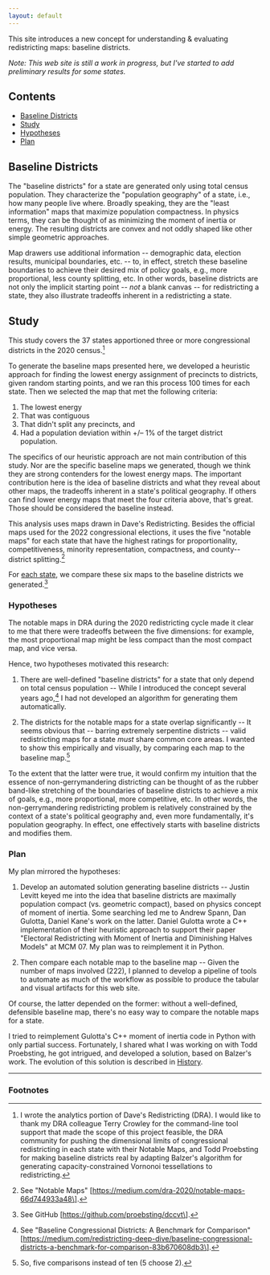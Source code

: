 ```yaml
---
layout: default
---
```


This site introduces a new concept for understanding & evaluating redistricting maps: baseline districts.

*Note: This web site is still a work in progress, but I've started to add preliminary results for some states.*

## Contents

- [Baseline Districts](#baseline-districts)
- [Study](#study)
- [Hypotheses](#hypotheses)
- [Plan](#plan)

## Baseline Districts

The "baseline districts" for a state are generated only using total census population. 
They characterize the "population geography" of a state, i.e., how many people live where.
Broadly speaking, they are the "least information" maps that maximize population compactness.
In physics terms, they can be thought of as minimizing the moment of inertia or energy.
The resulting districts are convex and not oddly shaped like other simple geometric approaches.

Map drawers use additional information -- demographic data, election results, municipal boundaries, etc. -- to, in effect,
stretch these baseline boundaries to achieve their desired mix of policy goals, e.g., more proportional, less county splitting, etc.
In other words, baseline districts are not only the implicit starting point -- *not* a blank canvas -- for redistricting a state,
they also illustrate tradeoffs inherent in a redistricting a state.

## Study

This study covers the 37 states apportioned three or more congressional districts in the 2020 census.[^1]

To generate the baseline maps presented here, we developed a heuristic approach for finding the lowest energy assignment of precincts to districts, given random starting points, and we ran this process 100 times for each state.
Then we selected the map that met the following criteria:

1. The lowest energy
2. That was contiguous
3. That didn't split any precincts, and
4. Had a population deviation within +/– 1% of the target district population.

The specifics of our heuristic approach are not main contribution of this study.
Nor are the specific baseline maps we generated, though we think they are strong contenders for the lowest energy maps.
The important contribution here is the idea of baseline districts and what they reveal about other maps, the tradeoffs inherent in a state\'s political geography.
If others can find lower energy maps that meet the four criteria above, that's great. Those should be considered the baseline instead.

This analysis uses maps drawn in Dave's Redistricting. Besides the
official maps used for the 2022 congressional elections, it uses the
five "notable maps" for each state that have the highest ratings for
proportionality, competitiveness, minority representation, compactness,
and county--district splitting.[^2] 

For [each state](./_pages/states.markdown), we compare these six maps to the baseline districts we generated.[^3]

### Hypotheses

The notable maps in DRA during the 2020 redistricting
cycle made it clear to me that there were tradeoffs between the five dimensions:
for example, the most proportional map might be less compact than the
most compact map, and vice versa.

Hence, two hypotheses motivated this research:

1.  There are well-defined "baseline districts" for a state that only
    depend on total census population -- While I introduced the concept
    several years ago,[^4] I had not developed an algorithm for
    generating them automatically.

2.  The districts for the notable maps for a state overlap significantly
    -- It seems obvious that -- barring extremely serpentine districts
    -- valid redistricting maps for a state *must* share common core
    areas. I wanted to show this empirically and visually, by comparing
    each map to the baseline map.[^5]

To the extent that the latter were true, it would confirm my intuition
that the essence of non-gerrymandering districting can be thought of as
the rubber band-like stretching of the boundaries of baseline districts
to achieve a mix of goals, e.g., more proportional, more competitive,
etc. In other words, the non-gerrymandering redistricting problem is
relatively constrained by the context of a state's political geography
and, even more fundamentally, it's population geography. In effect,
one effectively starts with baseline districts and modifies them.

### Plan

My plan mirrored the hypotheses:

1.  Develop an automated solution generating baseline districts \--
    Justin Levitt keyed me into the idea that baseline districts are
    maximally population compact (vs. geometric compact), based on
    physics concept of moment of inertia. Some searching led me to
    Andrew Spann, Dan Gulotta, Daniel Kane\'s work on the latter. Daniel
    Gulotta wrote a C++ implementation of their heuristic approach to
    support their paper \"Electoral Redistricting with Moment of Inertia
    and Diminishing Halves Models\" at MCM 07. My plan was to
    reimplement it in Python.

2.  Then compare each notable map to the baseline map -- Given the
    number of maps involved (222), I planned to develop a pipeline of
    tools to automate as much of the workflow as possible to produce the
    tabular and visual artifacts for this web site.

Of course, the latter depended on the former: without a well-defined,
defensible baseline map, there's no easy way to compare the notable maps
for a state.

I tried to reimplement Gulotta's C++ moment of inertia code in Python with
only partial success. Fortunately, I shared what I was working on with
Todd Proebsting, he got intrigued, and developed a solution, based on Balzer's work.
The evolution of this solution is described in [History](./_pages/history.markdown).

---

### Footnotes

[^1]: I wrote the analytics portion of Dave\'s Redistricting (DRA). I
    would like to thank my DRA colleague Terry Crowley for the
    command-line tool support that made the scope of this project
    feasible, the DRA community for pushing the dimensional limits of
    congressional redistricting in each state with their Notable Maps,
    and Todd Proebsting for making baseline districts real by adapting
    Balzer's algorithm for generating capacity-constrained Vornonoi
    tessellations to redistricting.

[^2]: See "Notable Maps"
    \[https://medium.com/dra-2020/notable-maps-66d744933a48\].

[^3]: See GitHub \[https://github.com/proebsting/dccvt\].

[^4]: See "Baseline Congressional Districts: A Benchmark for Comparison"
    \[https://medium.com/redistricting-deep-dive/baseline-congressional-districts-a-benchmark-for-comparison-83b670608db3\].

[^5]: So, five comparisons instead of ten (5 choose 2).
